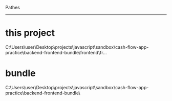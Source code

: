 Pathes

---- 
# this project

C:\Users\user\Desktop\projects\javascript\sandbox\cash-flow-app-practice\backend-frontend-bundle\frontend\fr...

# bundle

C:\Users\user\Desktop\projects\javascript\sandbox\cash-flow-app-practice\backend-frontend-bundle\
